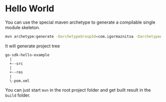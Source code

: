 # Hello World

You can use the special maven archetype to generate a compilable single module skeleton.

```bash
mvn archetype:generate -DarchetypeGroupId=com.igormaznitsa -DarchetypeArtifactId=gosdk-wrapper-maven-plugin-hello -DarchetypeVersion=1.0.3
```

It will generate project tree

```
go-sdk-hello-example
  |
  +--src
  |
  +--res
  |
  \-pom.xml
```

You can just start `mvn` in the root project folder and get built result in the `build` folder.
